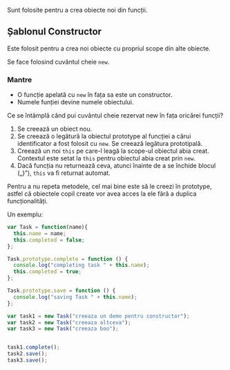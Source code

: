 Sunt folosite pentru a crea obiecte noi din funcții.

## Șablonul Constructor

Este folosit pentru a crea noi obiecte cu propriul scope din alte obiecte.

Se face folosind cuvântul cheie ```new```.

### Mantre

- O funcție apelată cu ```new``` în fața sa este un constructor.
- Numele funției devine numele obiectului.

Ce se întâmplă când pui cuvântul cheie rezervat new în fața oricărei funcții?
1. Se creează un obiect nou.
2. Se creează o legătură la obiectul prototype al funcției a cărui identificator a fost folosit cu ```new```. Se creează legătura prototipală.
3. Creează un noi ```this``` pe care-l leagă la scope-ul obiectul abia creat. Contextul este setat la ```this``` pentru obiectul abia creat prin ```new```.
4. Dacă funcția nu returnează ceva, atunci înainte de a se închide blocul („}”), ```this``` va fi returnat automat.

Pentru a nu repeta metodele, cel mai bine este să le creezi în prototype, astfel că obiectele copil create vor avea acces la ele fără a duplica funcționalități.

Un exemplu:

```js
var Task = function(name){
  this.name = name;
  this.completed = false;
};

Task.prototype.complete = function () {
  console.log("completing task " + this.name);
  this.completed = true;
};

Task.prototype.save = function () {
  console.log("saving Task " + this.name);
};

var task1 = new Task("creeaza un demo pentru constructor");
var task2 = new Task("creeaza altceva");
var task3 = new Task("creeaza boo");


task1.complete();
task2.save();
task3.save();
```
